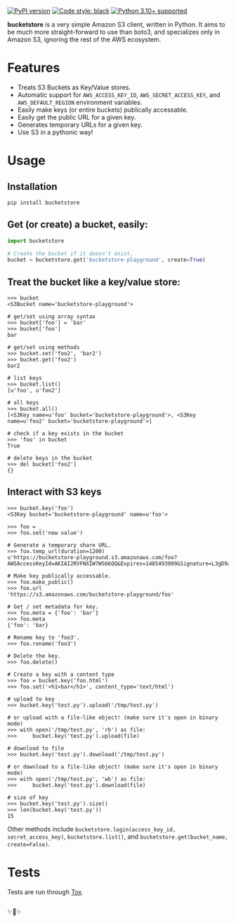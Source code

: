 [![PyPI version](https://badge.fury.io/py/bucketstore.svg)](https://badge.fury.io/py/bucketstore)
[![Code style: black](https://img.shields.io/badge/code%20style-black-000000.svg)](https://github.com/ambv/black)
[![Python 3.10+ supported](https://img.shields.io/badge/python-3.10+-blue.svg)](https://www.python.org/downloads/release/python-3100/)

**bucketstore** is a very simple Amazon S3 client, written in Python. It
aims to be much more straight-forward to use than boto3, and specializes
only in Amazon S3, ignoring the rest of the AWS ecosystem.

# Features

- Treats S3 Buckets as Key/Value stores.
- Automatic support for `AWS_ACCESS_KEY_ID`, `AWS_SECRET_ACCESS_KEY`,
  and `AWS_DEFAULT_REGION` environment variables.
- Easily make keys (or entire buckets) publically accessable.
- Easily get the public URL for a given key.
- Generates temporary URLs for a given key.
- Use S3 in a pythonic way\!

# Usage

## Installation

```bash
pip install bucketstore
```

## Get (or create) a bucket, easily:

```python
import bucketstore

# Create the bucket if it doesn't exist.
bucket = bucketstore.get('bucketstore-playground', create=True)
```

## Treat the bucket like a key/value store:

```pycon
>>> bucket
<S3Bucket name='bucketstore-playground'>

# get/set using array syntax
>>> bucket['foo'] = 'bar'
>>> bucket['foo']
bar

# get/set using methods
>>> bucket.set('foo2', 'bar2')
>>> bucket.get('foo2')
bar2

# list keys
>>> bucket.list()
[u'foo', u'foo2']

# all keys
>>> bucket.all()
[<S3Key name=u'foo' bucket='bucketstore-playground'>, <S3Key name=u'foo2' bucket='bucketstore-playground'>]

# check if a key exists in the bucket
>>> 'foo' in bucket
True

# delete keys in the bucket
>>> del bucket['foo2']
{}
```

## Interact with S3 keys

```pycon
>>> bucket.key('foo')
<S3Key bucket='bucketstore-playground' name=u'foo'>

>>> foo = _
>>> foo.set('new value')

# Generate a temporary share URL.
>>> foo.temp_url(duration=1200)
u'https://bucketstore-playground.s3.amazonaws.com/foo?AWSAccessKeyId=AKIAI2RVFNXIW7WS66QQ&Expires=1485493909&Signature=L3gD9avwQZQO1i11dIJXUiZ7Nx8%3D'

# Make key publically accessable.
>>> foo.make_public()
>>> foo.url
'https://s3.amazonaws.com/bucketstore-playground/foo'

# Get / set metadata for key.
>>> foo.meta = {'foo': 'bar'}
>>> foo.meta
{'foo': 'bar}

# Rename key to 'foo3'.
>>> foo.rename('foo3')

# Delete the key.
>>> foo.delete()

# Create a key with a content type
>>> foo = bucket.key('foo.html')
>>> foo.set('<h1>bar</h1>', content_type='text/html')

# upload to key
>>> bucket.key('test.py').upload('/tmp/test.py')

# or upload with a file-like object! (make sure it's open in binary mode)
>>> with open('/tmp/test.py', 'rb') as file:
>>>     bucket.key('test.py').upload(file)

# download to file
>>> bucket.key('test.py').download('/tmp/test.py')

# or download to a file-like object! (make sure it's open in binary mode)
>>> with open('/tmp/test.py', 'wb') as file:
>>>     bucket.key('test.py').download(file)

# size of key
>>> bucket.key('test.py').size()
>>> len(bucket.key('test.py'))
15
```

Other methods include `bucketstore.login(access_key_id, secret_access_key)`, `bucketstore.list()`, and
`bucketstore.get(bucket_name, create=False)`.

# Tests

Tests are run through [Tox](https://tox.readthedocs.io/en/latest/).

```shell

```

✨🍰✨
